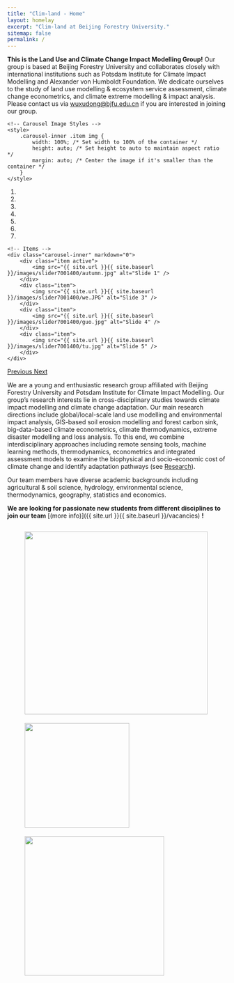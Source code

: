 ```yaml
---
title: "Clim-land - Home"
layout: homelay
excerpt: "Clim-land at Beijing Forestry University."
sitemap: false
permalink: /
---
```


**This is the Land Use and Climate Change Impact Modelling Group!** Our group is based at Beijing Forestry University and collaborates closely with international institutions such as Potsdam Institute for Climate Impact Modelling and Alexander von Humboldt Foundation. We dedicate ourselves to the study of land use modelling & ecosystem service assessment, climate change econometrics, and climate extreme modelling & impact analysis. Please contact us via <a href="mailto:wuxudong@bjfu.edu.cn">wuxudong@bjfu.edu.cn if you are interested in joining our group.

<head>
    <meta charset="UTF-8">
    <meta name="viewport" content="width=device-width, initial-scale=1.0">
    <title>Your Website Title</title>
    <!-- Add any other head contents here like CSS links, etc. -->
    
    <!-- Carousel Image Styles -->
    <style>
        .carousel-inner .item img {
            width: 100%; /* Set width to 100% of the container */
            height: auto; /* Set height to auto to maintain aspect ratio */
            margin: auto; /* Center the image if it's smaller than the container */
        }
    </style>
</head>
<body> 

<div markdown="0" id="carousel" class="carousel slide" data-ride="carousel" data-interval="4000" data-pause="hover" >
    <!-- Menu -->
    <ol class="carousel-indicators">
        <li data-target="#carousel" data-slide-to="0" class="active"></li>
        <li data-target="#carousel" data-slide-to="1"></li>
        <li data-target="#carousel" data-slide-to="2"></li>
        <li data-target="#carousel" data-slide-to="3"></li>
        <li data-target="#carousel" data-slide-to="4"></li>
        <li data-target="#carousel" data-slide-to="5"></li>
        <li data-target="#carousel" data-slide-to="6"></li>
    </ol>

    <!-- Items -->
    <div class="carousel-inner" markdown="0">
        <div class="item active">
            <img src="{{ site.url }}{{ site.baseurl }}/images/slider7001400/autumn.jpg" alt="Slide 1" />
        </div>
        <div class="item">
            <img src="{{ site.url }}{{ site.baseurl }}/images/slider7001400/we.JPG" alt="Slide 3" />
        </div>
        <div class="item">
            <img src="{{ site.url }}{{ site.baseurl }}/images/slider7001400/guo.jpg" alt="Slide 4" />
        </div>
        <div class="item">
            <img src="{{ site.url }}{{ site.baseurl }}/images/slider7001400/tu.jpg" alt="Slide 5" />
        </div>       
    </div>
  <a class="left carousel-control" href="#carousel" role="button" data-slide="prev">
    <span class="glyphicon glyphicon-chevron-left" aria-hidden="true"></span>
    <span class="sr-only">Previous</span>
  </a>
  <a class="right carousel-control" href="#carousel" role="button" data-slide="next">
    <span class="glyphicon glyphicon-chevron-right" aria-hidden="true"></span>
    <span class="sr-only">Next</span>
  </a>
</div>

We are a young and enthusiastic research group affiliated with Beijing Forestry University and Potsdam Institute for Climate Impact Modelling. Our group’s research interests lie in cross-disciplinary studies towards climate impact modelling and climate change adaptation. Our main research directions include global/local-scale land use modelling and environmental impact analysis, GIS-based soil erosion modelling and forest carbon sink, big-data-based climate econometrics, climate thermodynamics, extreme disaster modelling and loss analysis. To this end, we combine interdisciplinary approaches including remote sensing tools, machine learning methods, thermodynamics, econometrics and integrated assessment models to examine the biophysical and socio-economic cost of climate change and identify adaptation pathways (see [Research](research)). 

Our team members have diverse academic backgrounds including agricultural & soil science, hydrology, environmental science, thermodynamics, geography, statistics and economics. 

 **We are looking for passionate new students from different disciplines to join our team** [(more info)]({{ site.url }}{{ site.baseurl }}/vacancies) **!**



<div style="text-align: left;"> <!-- 将包裹figure的div设置为文本居中 -->
  <figure class="fourth" style="display: inline-block;"> <!-- 设置figure为行内块以便整体居中 -->
    <img src="{{ site.url }}{{ site.baseurl }}/images/logopic/Logo_BFU.png" style="width: 420px; margin-bottom: 20px;"> <!-- 移除了display:block和margin:auto -->
    <img src="{{ site.url }}{{ site.baseurl }}/images/logopic/humboldt2.jpg" style="width: 240px; margin-bottom: 20px;"> <!-- 移除了display:block和margin:auto -->
    <img src="{{ site.url }}{{ site.baseurl }}/images/logopic/Logo_PIK1.jpg" style="width: 320px; margin-bottom: 20px;"> <!-- 移除了display:block和margin:auto -->
  </figure>
</div>

